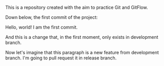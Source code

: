 This is a repository created with the aim to practice Git and GitFlow. 

Down below, the first commit of the project:

Hello, world! I am the first commit.

And this is a change that, in the first moment, only exists in development branch.

Now let's imagine that this paragraph is a new feature from development branch. I'm going to pull request it in release branch.
